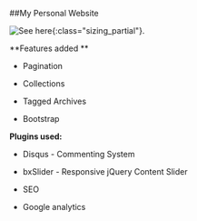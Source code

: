 ##My Personal Website

![See here](http://sasi-kala.com/){:class="sizing_partial"}.

**Features added **

* Pagination

* Collections

* Tagged Archives

* Bootstrap

**Plugins used:**

* Disqus - Commenting System
 
* bxSlider - Responsive jQuery Content Slider

* SEO

* Google analytics